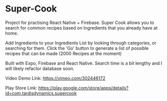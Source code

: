 # Super-Cook 

Project for practising React Native + Firebase. Super Cook allows you to search for common recipes based on Ingredients that you already have at home. 

Add Ingredients to your Ingredients List by looking through categories, or searching for them. Click the 'Go' button to generate a list of possible recipes that can be made (2000 Recipes at the moment)

Built with Expo, Firebase and React Native. Search time is a bit lengthy and I will likely refactor database soon.  

Video Demo Link: https://vimeo.com/302446172

Play Store Link: https://play.google.com/store/apps/details?id=com.tardisdynamics.supercook

